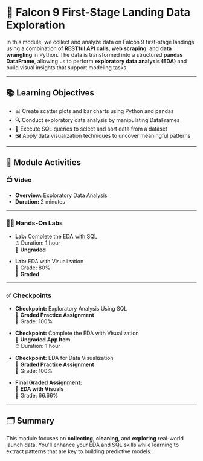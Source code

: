 # 🚀 Falcon 9 First-Stage Landing Data Exploration

In this module, we collect and analyze data on Falcon 9 first-stage landings using a combination of **RESTful API calls**, **web scraping**, and **data wrangling** in Python. The data is transformed into a structured **pandas DataFrame**, allowing us to perform **exploratory data analysis (EDA)** and build visual insights that support modeling tasks.

---

## 📚 Learning Objectives

- 📊 Create scatter plots and bar charts using Python and pandas
- 🔍 Conduct exploratory data analysis by manipulating DataFrames
- 🧠 Execute SQL queries to select and sort data from a dataset
- 🖼️ Apply data visualization techniques to uncover meaningful patterns

---

## 🧪 Module Activities

### 📺 Video
- **Overview:** Exploratory Data Analysis  
- **Duration:** 2 minutes

---

### 🧑‍💻 Hands-On Labs

- **Lab:** Complete the EDA with SQL  
  ⏱ Duration: 1 hour  
  📌 **Ungraded**

- **Lab:** EDA with Visualization  
  📝 Grade: 80%  
  📌 **Graded**

---

### ✅ Checkpoints

- **Checkpoint:** Exploratory Analysis Using SQL  
  📌 **Graded Practice Assignment**  
  📝 Grade: 100%

- **Checkpoint:** Complete the EDA with Visualization  
  📌 **Ungraded App Item**  
  ⏱ Duration: 1 hour

- **Checkpoint:** EDA for Data Visualization  
  📌 **Graded Practice Assignment**  
  📝 Grade: 100%

- **Final Graded Assignment:**  
  📌 **EDA with Visuals**  
  📝 Grade: 66.66%

---

## 🗂️ Summary

This module focuses on **collecting**, **cleaning**, and **exploring** real-world launch data. You'll enhance your EDA and SQL skills while learning to extract patterns that are key to building predictive models.

